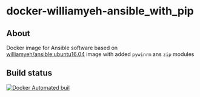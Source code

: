 # docker-williamyeh-ansible_with_pip

## About

Docker image for Ansible software based on [williamyeh/ansible:ubuntu16.04](https://hub.docker.com/r/williamyeh/ansible/) image with added `pywinrm` ans `zip` modules

## Build status
[![Docker Automated buil](https://img.shields.io/docker/automated/jrottenberg/ffmpeg.svg)](https://hub.docker.com/r/valeryk/docker-williamyeh-ansible_with_pip/builds/)
